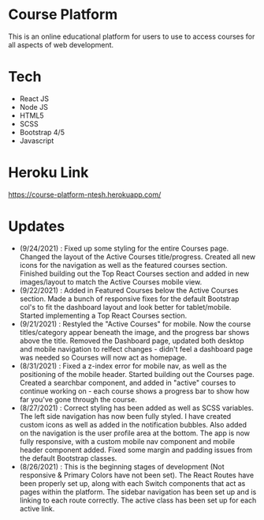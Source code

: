 # Course Platform

This is an online educational platform for users to use to access courses for all aspects of web development.

# Tech

- React JS
- Node JS
- HTML5
- SCSS
- Bootstrap 4/5
- Javascript

# Heroku Link

https://course-platform-ntesh.herokuapp.com/

# Updates
- (9/24/2021) : Fixed up some styling for the entire Courses page. Changed the layout of the Active Courses title/progress. Created all new icons for the navigation as well as the featured courses section. Finished building out the Top React Courses section and added in new images/layout to match the Active Courses mobile view.
- (9/22/2021) : Added in Featured Courses below the Active Courses section. Made a bunch of responsive fixes for the default Bootstrap col's to fit the dashboard layout and look better for tablet/mobile. Started implementing a Top React Courses section.
- (9/21/2021) : Restyled the "Active Courses" for mobile. Now the course titles/category appear beneath the image, and the progress bar shows above the title. Removed the Dashboard page, updated both desktop and mobile navigation to relfect changes - didn't feel a dashboard page was needed so Courses will now act as homepage.
- (8/31/2021) : Fixed a z-index error for mobile nav, as well as the positioning of the mobile header. Started building out the Courses page. Created a searchbar component, and added in "active" courses to continue working on - each course shows a progress bar to show how far you've gone through the course.
- (8/27/2021) : Correct styling has been added as well as SCSS variables. The left side navigation has now been fully styled. I have created custom icons as well as added in the notification bubbles. Also added on the navigation is the user profile area at the bottom. The app is now fully responsive, with a custom mobile nav component and mobile header component added. Fixed some margin and padding issues from the default Bootstrap classes.
- (8/26/2021) : This is the beginning stages of development (Not responsive & Primary Colors have not been set). The React Routes have been properly set up, along with each Switch components that act as pages within the platform. The sidebar navigation has been set up and is linking to each route correctly. The active class has been set up for each active link.
